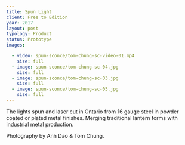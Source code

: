 ```yaml
---
title: Spun Light
client: Free to Edition
year: 2017
layout: post
typology: Product
status: Prototype
images:

  - video: spun-sconce/tom-chung-sc-video-01.mp4
    size: full
  - image: spun-sconce/tom-chung-sc-04.jpg
    size: full            
  - image: spun-sconce/tom-chung-sc-03.jpg
    size: full
  - image: spun-sconce/tom-chung-sc-05.jpg
    size: full 
---
```


The lights spun and laser cut in Ontario from 16 gauge steel in powder coated or plated metal finishes. Merging traditional lantern forms with industrial metal production.

Photography by Anh Dao & Tom Chung.